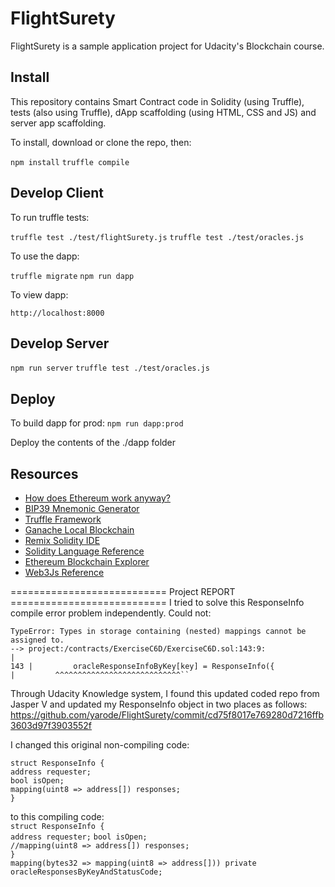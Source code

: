 # FlightSurety

FlightSurety is a sample application project for Udacity's Blockchain course.

## Install

This repository contains Smart Contract code in Solidity (using Truffle), tests (also using Truffle), dApp scaffolding (using HTML, CSS and JS) and server app scaffolding.

To install, download or clone the repo, then:

`npm install`
`truffle compile`

## Develop Client

To run truffle tests:

`truffle test ./test/flightSurety.js`
`truffle test ./test/oracles.js`

To use the dapp:

`truffle migrate`
`npm run dapp`

To view dapp:

`http://localhost:8000`

## Develop Server

`npm run server`
`truffle test ./test/oracles.js`

## Deploy

To build dapp for prod:
`npm run dapp:prod`

Deploy the contents of the ./dapp folder


## Resources

* [How does Ethereum work anyway?](https://medium.com/@preethikasireddy/how-does-ethereum-work-anyway-22d1df506369)
* [BIP39 Mnemonic Generator](https://iancoleman.io/bip39/)
* [Truffle Framework](http://truffleframework.com/)
* [Ganache Local Blockchain](http://truffleframework.com/ganache/)
* [Remix Solidity IDE](https://remix.ethereum.org/)
* [Solidity Language Reference](http://solidity.readthedocs.io/en/v0.4.24/)
* [Ethereum Blockchain Explorer](https://etherscan.io/)
* [Web3Js Reference](https://github.com/ethereum/wiki/wiki/JavaScript-API)  


=========================== Project REPORT ===========================
I tried to solve this ResponseInfo compile error problem independently. Could not:

```  
TypeError: Types in storage containing (nested) mappings cannot be assigned to.
--> project:/contracts/ExerciseC6D/ExerciseC6D.sol:143:9:
|
143 |         oracleResponseInfoByKey[key] = ResponseInfo({
|         ^^^^^^^^^^^^^^^^^^^^^^^^^^^^``
```
Through Udacity Knowledge system, I found this updated coded repo from Jasper V and updated my
ResponseInfo object in two places as follows:
https://github.com/yarode/FlightSurety/commit/cd75f8017e769280d7216ffb3603d97f3903552f

I changed this original non-compiling code:

`struct ResponseInfo {`   
`address requester;`  
`bool isOpen;`                 
`mapping(uint8 => address[]) responses;`     
`}`

to this compiling code:  
`struct ResponseInfo {  `  
`address requester;`
`bool isOpen;  `                            
`//mapping(uint8 => address[]) responses;`   
`}`  
`mapping(bytes32 => mapping(uint8 => address[])) private oracleResponsesByKeyAndStatusCode;` 
